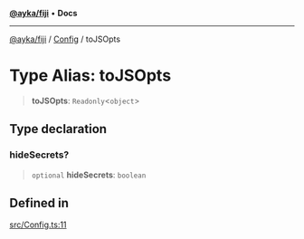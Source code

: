 [**@ayka/fiji**](../../../README.md) • **Docs**

***

[@ayka/fiji](../../../globals.md) / [Config](../README.md) / toJSOpts

# Type Alias: toJSOpts

> **toJSOpts**: `Readonly`\<`object`\>

## Type declaration

### hideSecrets?

> `optional` **hideSecrets**: `boolean`

## Defined in

[src/Config.ts:11](https://github.com/AndreyMork/fiji/blob/fde791600000fa1e2ba950f5f939a73281ac49cc/src/Config.ts#L11)
